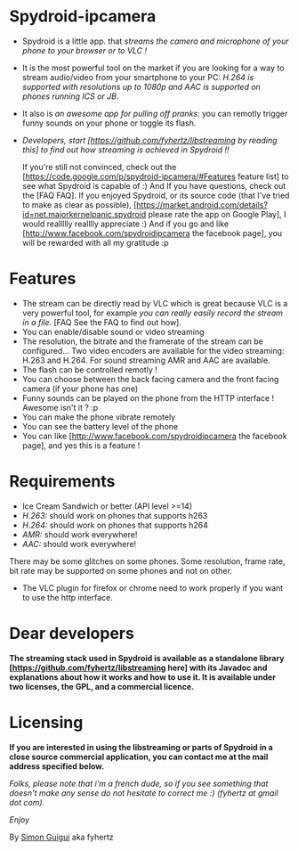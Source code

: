 # Spydroid-ipcamera

* Spydroid is a little app. that *streams the camera and microphone of your phone to your browser or to VLC !*

 * It is the most powerful tool on the market if you are looking for a way to stream audio/video from your smartphone to your PC: *H.264 is supported with resolutions up to 1080p and AAC is supported on phones running ICS or JB*.

 * It also is *an awesome app for pulling off pranks*: you can remotly trigger funny sounds on your phone or toggle its flash.

 * *Developers, start [https://github.com/fyhertz/libstreaming by reading this] to find out how streaming is achieved in Spydroid !!*

   If you're still not convinced, check out the [https://code.google.com/p/spydroid-ipcamera/#Features feature list] to see what Spydroid is capable of :) And If you have questions, check out the [FAQ FAQ].
   If you enjoyed Spydroid, or its source code (that I've tried to make as clear as possible), [https://market.android.com/details?id=net.majorkernelpanic.spydroid please rate the app on Google Play], I would reallllly realllly appreciate :) And if you go and like [http://www.facebook.com/spydroidipcamera the facebook page], you will be rewarded with all my gratitude :p

# Features

 * The stream can be directly read by VLC which is great because VLC is a very powerful tool, for example *you can really easily record the stream in a file*. [FAQ See the FAQ to find out how].
 * You can enable/disable sound or video streaming
 * The resolution, the bitrate and the framerate of the stream can be configured... Two video encoders are available for the video streaming: H.263 and H.264. For sound streaming AMR and AAC are available.
 * The flash can be controlled remotly !
 * You can choose between the back facing camera and the front facing camera (if your phone has one)
 * Funny sounds can be played on the phone from the HTTP interface ! Awesome isn't it ? :p
 * You can make the phone vibrate remotely
 * You can see the battery level of the phone
 * You can like [http://www.facebook.com/spydroidipcamera the facebook page], and yes this is a feature !

# Requirements

 * Ice Cream Sandwich or better (API level >=14)
 * *H.263:* should work on phones that supports h263
 * *H.264:* should work on phones that supports h264
 * *AMR:* should work everywhere!
 * *AAC:* should work everywhere!

There may be some glitches on some phones. Some resolution, frame rate, bit rate may be supported on some phones and not on other.

* The VLC plugin for firefox or chrome need to work properly if you want to use the http interface. 

# Dear developers

**The streaming stack used in Spydroid is available as a standalone library [https://github.com/fyhertz/libstreaming here] with its Javadoc and explanations about how it works and how to use it. It is available under two licenses, the GPL, and a commercial licence.**

# Licensing

**If you are interested in using the libstreaming or parts of Spydroid in a close source commercial application, you can contact me at the mail address specified below.**

_Folks, please note that i'm a french dude, so if you see something that doesn't make any sense do not hesitate to correct me :) (fyhertz at gmail dot com)._

_Enjoy_

By <a href="https://simon.guigui.us/">Simon Guigui</a> aka fyhertz 

